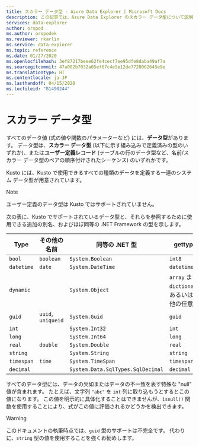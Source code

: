 ```yaml
---
title: スカラー データ型 - Azure Data Explorer | Microsoft Docs
description: この記事では、Azure Data Explorer のスカラー データ型について説明します。
services: data-explorer
author: orspod
ms.author: orspodek
ms.reviewer: rkarlin
ms.service: data-explorer
ms.topic: reference
ms.date: 01/27/2020
ms.openlocfilehash: 3ef87217beee62fe4cecf7ee95dfe8daba49af7a
ms.sourcegitcommit: 47a002b7032a05ef67c4e5e12de7720062645e9e
ms.translationtype: HT
ms.contentlocale: ja-JP
ms.lasthandoff: 04/15/2020
ms.locfileid: "81490244"
---
```

# <a name="scalar-data-types"></a>スカラー データ型

すべてのデータ値 (式の値や関数のパラメーターなど) には、**データ型**があります。 データ型は、**スカラー データ型** (以下に示す組み込みで定義済みの型のいずれか)、または**ユーザー定義レコード** (テーブルの行のデータ型など、名前/スカラー データ型のペアの順序付けされたシーケンス) のいずれかです。

Kusto には、Kusto で使用できるすべての種類のデータを定義する一連のシステム データ型が用意されています。

> [!NOTE]
> ユーザー定義のデータ型は Kusto ではサポートされていません。

次の表に、Kusto でサポートされているデータ型と、それらを参照するために使用できる追加の別名、およびほぼ同等の .NET Framework の型を示します。

| Type       | その他の名前   | 同等の .NET 型              | gettype()   |ストレージの種類 (内部名)|
| ---------- | -------------------- | --------------------------------- | ----------- |----------------------------|
| `bool`     | `boolean`            | `System.Boolean`                  | `int8`      |`I8`                        |
| `datetime` | `date`               | `System.DateTime`                 | `datetime`  |`DateTime`                  |
| `dynamic`  |                      | `System.Object`                   | `array` または `dictionary`、あるいはその他の任意の値 |`Dynamic`|
| `guid`     | `uuid`, `uniqueid`   | `System.Guid`                     | `guid`      |`UniqueId`                  |
| `int`      |                      | `System.Int32`                    | `int`       |`I32`                       |
| `long`     |                      | `System.Int64`                    | `long`      |`I64`                       |
| `real`     | `double`             | `System.Double`                   | `real`      |`R64`                       |
| `string`   |                      | `System.String`                   | `string`    |`StringBuffer`              |
| `timespan` | `time`               | `System.TimeSpan`                 | `timespan`  |`TimeSpan`                  |
| `decimal`  |                      | `System.Data.SqlTypes.SqlDecimal` | `decimal`   | `Decimal`                  |

すべてのデータ型には、データの欠如またはデータの不一致を表す特殊な "null" 値が含まれます。 たとえば、文字列 `"abc"` を `int` 列に取り込もうとするとこの値になります。
この値を明示的に具体化することはできませんが、`isnull()` 関数を使用することにより、式がこの値に評価されるかどうかを検出できます。

> [!WARNING]
> このドキュメントの執筆時点では、`guid` 型のサポートは不完全です。 代わりに、`string` 型の値を使用することを強くお勧めします。

